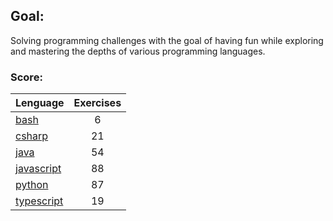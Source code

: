 ## Goal:
Solving programming challenges with the goal of having fun while exploring and mastering the depths of various programming languages.

### Score:
| Lenguage | Exercises |
|---|:---:|
| [bash](/bash) | 6 |
| [csharp](/csharp) | 21 |
| [java](/java) | 54 |
| [javascript](/javascript) | 88 |
| [python](/python) | 87 |
| [typescript](/typescript) | 19 |
